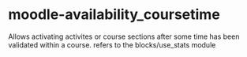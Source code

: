 # moodle-availability_coursetime
Allows activating activites or course sections after some time has been validated within a course. refers to the blocks/use_stats module
